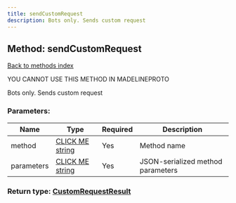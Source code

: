 ```yaml
---
title: sendCustomRequest
description: Bots only. Sends custom request
---
```

## Method: sendCustomRequest  
[Back to methods index](index.md)


YOU CANNOT USE THIS METHOD IN MADELINEPROTO


Bots only. Sends custom request

### Parameters:

| Name     |    Type       | Required | Description |
|----------|---------------|----------|-------------|
|method|[CLICK ME string](../types/string.md) | Yes|Method name|
|parameters|[CLICK ME string](../types/string.md) | Yes|JSON-serialized method parameters|


### Return type: [CustomRequestResult](../types/CustomRequestResult.md)

